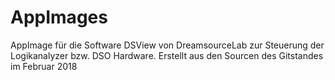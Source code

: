 # AppImages
AppImage für die Software DSView von DreamsourceLab zur Steuerung der Logikanalyzer bzw. DSO Hardware.
Erstellt aus den Sourcen des Gitstandes im Februar 2018  
